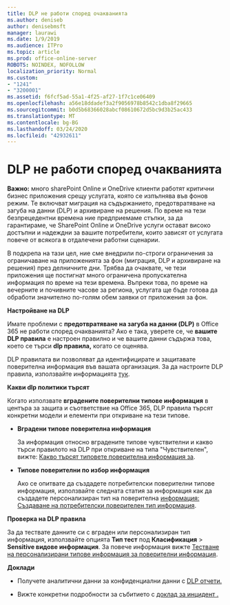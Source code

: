 ```yaml
---
title: DLP не работи според очакванията
ms.author: deniseb
author: denisebmsft
manager: laurawi
ms.date: 1/9/2019
ms.audience: ITPro
ms.topic: article
ms.prod: office-online-server
ROBOTS: NOINDEX, NOFOLLOW
localization_priority: Normal
ms.custom:
- "1241"
- "3200001"
ms.assetid: f6fcf5ad-55a1-4f25-af27-1f7c1ce06409
ms.openlocfilehash: a56e18ddadef3a2f9056978b8542c1dba8f29665
ms.sourcegitcommit: b0d5b68366028abcf08610672d5bc9d3b25ac433
ms.translationtype: MT
ms.contentlocale: bg-BG
ms.lasthandoff: 03/24/2020
ms.locfileid: "42932611"
---
```

# <a name="dlp-not-working-as-expected"></a>DLP не работи според очакванията

**Важно:** много sharePoint Online и OneDrive клиенти работят критични бизнес приложения срещу услугата, която се изпълнява във фонов режим. Те включват миграция на съдържанието, предотвратяване на загуба на данни (DLP) и архивиране на решения. По време на тези безпрецедентни времена ние предприемаме стъпки, за да гарантираме, че SharePoint Online и OneDrive услуги остават високо достъпни и надеждни за вашите потребители, които зависят от услугата повече от всякога в отдалечени работни сценарии.

В подкрепа на тази цел, ние сме внедрили по-строги ограничения за ограничаване на приложенията за фон (миграция, DLP и архивиране на решения) през делничните дни. Трябва да очаквате, че тези приложения ще постигнат много ограничена пропускателна информация по време на тези времена. Въпреки това, по време на вечерните и почивните часове за региона, услугата ще бъде готова да обработи значително по-голям обем заявки от приложения за фон.

 **Настройване на DLP**

Имате проблеми с **предотвратяване на загуба на данни (DLP)** в Office 365 не работи според очакванията? Ако е така, уверете се, че **вашите DLP правила** е настроен правилно и че вашите данни съдържа това, което се търси **dlp правила,** когато се оценява.
  
DLP правилата ви позволяват да идентифицирате и защитавате поверителна информация във вашата организация. За да настроите DLP правила, използвайте информацията [тук](https://docs.microsoft.com/office365/securitycompliance/prevent-data-loss#set-up-dlp).
  
 **Какви dlp политики търсят**
  
Когато използвате **вградените поверителни типове информация** в центъра за защита и съответствие на Office 365, DLP правила търсят конкретни модели и елементи при откриване на тези типове.
  
- **Вградени типове поверителна информация**

    За информация относно вградените типове чувствителни и какво търси правилото на DLP при откриване на типа "Чувствителен", вижте: [Какво търсят типовете поверителна информация за](https://docs.microsoft.com/office365/securitycompliance/what-the-sensitive-information-types-look-for).

- **Типове поверителни по избор информация**

    Ако се опитвате да създадете потребителски поверителни типове информация, използвайте следната статия за информация как да създадете персонализиран тип на поверителна [информация: Създаване на потребителски поверителен тип информация](https://docs.microsoft.com/office365/securitycompliance/create-a-custom-sensitive-information-type).

**Проверка на DLP правила**

За да тествате данните си с вграден или персонализиран тип информация, използвайте опцията **Тип тест** под **Класификация** > **Sensitive видове информация**. За повече информация вижте [Тестване на персонализирани типове информация за поверителни информация](https://docs.microsoft.com/office365/securitycompliance/create-a-custom-sensitive-information-type#test-custom-sensitive-information-types-in-the-security--compliance-center).

 **Доклади**
  
- Получете аналитични данни за конфиденциални данни с [DLP отчети.](https://docs.microsoft.com/office365/securitycompliance/data-loss-prevention-policies#dlp-reports)

- Вижте конкретни подробности за събитието с [доклад за инцидент .](https://docs.microsoft.com/office365/securitycompliance/data-loss-prevention-policies#incident-reports)
